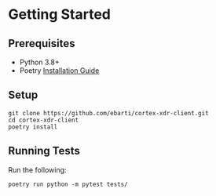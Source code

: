# Getting Started
## Prerequisites
- Python 3.8+
- Poetry [Installation Guide](https://python-poetry.org/docs/master/#installing-with-the-official-installer)


## Setup
```shell
git clone https://github.com/ebarti/cortex-xdr-client.git
cd cortex-xdr-client
poetry install
```


## Running Tests
Run the following:
```shell
poetry run python -m pytest tests/
```